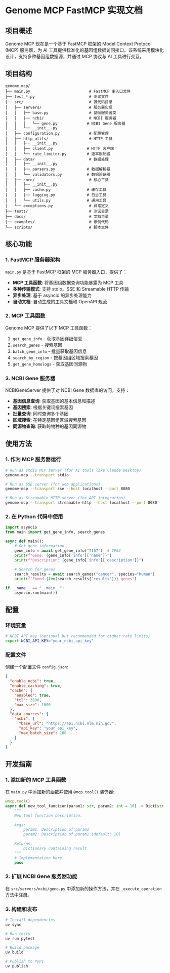# Genome MCP FastMCP 实现文档

## 项目概述

Genome MCP 现在是一个基于 FastMCP 框架的 Model Context Protocol (MCP) 服务器，为 AI 工具提供标准化的基因组数据访问接口。该系统采用模块化设计，支持多种基因组数据源，并通过 MCP 协议与 AI 工具进行交互。

## 项目结构

```
genome_mcp/
├── main.py                          # FastMCP 主入口文件
├── test_*.py                        # 测试文件
├── src/                             # 源代码目录
│   ├── servers/                     # 服务器实现
│   │   ├── base.py                  # 基础服务器类
│   │   ├── ncbi/                    # NCBI 服务器
│   │   │   └── gene.py             # NCBI Gene 服务器
│   │   └── __init__.py
│   ├── configuration.py             # 配置管理
│   ├── http_utils/                  # HTTP 工具
│   │   ├── __init__.py
│   │   ├── client.py               # HTTP 客户端
│   │   └── rate_limiter.py         # 速率限制器
│   ├── data/                        # 数据处理
│   │   ├── __init__.py
│   │   ├── parsers.py              # 数据解析器
│   │   └── validators.py           # 数据验证器
│   ├── core/                        # 核心工具
│   │   ├── __init__.py
│   │   ├── cache.py                # 缓存工具
│   │   ├── logging.py              # 日志工具
│   │   └── utils.py                # 通用工具
│   └── exceptions.py                # 异常定义
├── tests/                           # 测试目录
├── docs/                            # 文档目录
├── examples/                        # 示例代码
└── scripts/                         # 脚本文件
```

## 核心功能

### 1. FastMCP 服务器架构

`main.py` 是基于 FastMCP 框架的 MCP 服务器入口，提供了：

- **MCP 工具函数**: 将基因组数据查询功能暴露为 MCP 工具
- **多种传输模式**: 支持 stdio、SSE 和 Streamable HTTP 传输
- **异步处理**: 基于 asyncio 的异步处理能力
- **自动文档**: 自动生成的工具文档和 OpenAPI 规范

### 2. MCP 工具函数

Genome MCP 提供了以下 MCP 工具函数：

1. `get_gene_info` - 获取基因详细信息
2. `search_genes` - 搜索基因
3. `batch_gene_info` - 批量获取基因信息
4. `search_by_region` - 按基因组区域搜索基因
5. `get_gene_homologs` - 获取基因同源物

### 3. NCBI Gene 服务器

NCBIGeneServer 提供了对 NCBI Gene 数据库的访问，支持：

- **基因信息查询**: 获取基因的基本信息和描述
- **基因搜索**: 根据关键词搜索基因
- **批量查询**: 同时查询多个基因
- **区域搜索**: 在特定基因组区域搜索基因
- **同源物查询**: 获取跨物种的基因同源物

## 使用方法

### 1. 作为 MCP 服务器运行

```bash
# Run as stdio MCP server (for AI tools like Claude Desktop)
genome-mcp --transport stdio

# Run as SSE server (for web applications)
genome-mcp --transport sse --host localhost --port 8080

# Run as Streamable HTTP server (for API integration)
genome-mcp --transport streamable-http --host localhost --port 8080
```

### 2. 在 Python 代码中使用

```python
import asyncio
from main import get_gene_info, search_genes

async def main():
    # Get gene information
    gene_info = await get_gene_info("7157")  # TP53
    print(f"Gene: {gene_info['info']['name']}")
    print(f"Description: {gene_info['info']['description']}")
    
    # Search for genes
    search_results = await search_genes("cancer", species="human")
    print(f"Found {len(search_results['results'])} genes")

if __name__ == "__main__":
    asyncio.run(main())
```

## 配置

### 环境变量

```bash
# NCBI API key (optional but recommended for higher rate limits)
export NCBI_API_KEY="your_ncbi_api_key"
```

### 配置文件

创建一个配置文件 `config.json`:

```json
{
  "enable_ncbi": true,
  "enable_caching": true,
  "cache": {
    "enabled": true,
    "ttl": 3600,
    "max_size": 1000
  },
  "data_sources": {
    "ncbi": {
      "base_url": "https://api.ncbi.nlm.nih.gov",
      "api_key": "your_api_key",
      "max_batch_size": 100
    }
  }
}
```

## 开发指南

### 1. 添加新的 MCP 工具函数

在 `main.py` 中添加新的函数并使用 `@mcp.tool()` 装饰器:

```python
@mcp.tool()
async def new_tool_function(param1: str, param2: int = 10) -> Dict[str, Any]:
    """
    New tool function description.
    
    Args:
        param1: Description of param1
        param2: Description of param2 (default: 10)
        
    Returns:
        Dictionary containing result
    """
    # Implementation here
    pass
```

### 2. 扩展 NCBI Gene 服务器功能

在 `src/servers/ncbi/gene.py` 中添加新的操作方法，并在 `_execute_operation` 方法中注册。

### 3. 构建和发布

```bash
# Install dependencies
uv sync

# Run tests
uv run pytest

# Build package
uv build

# Publish to PyPI
uv publish
```